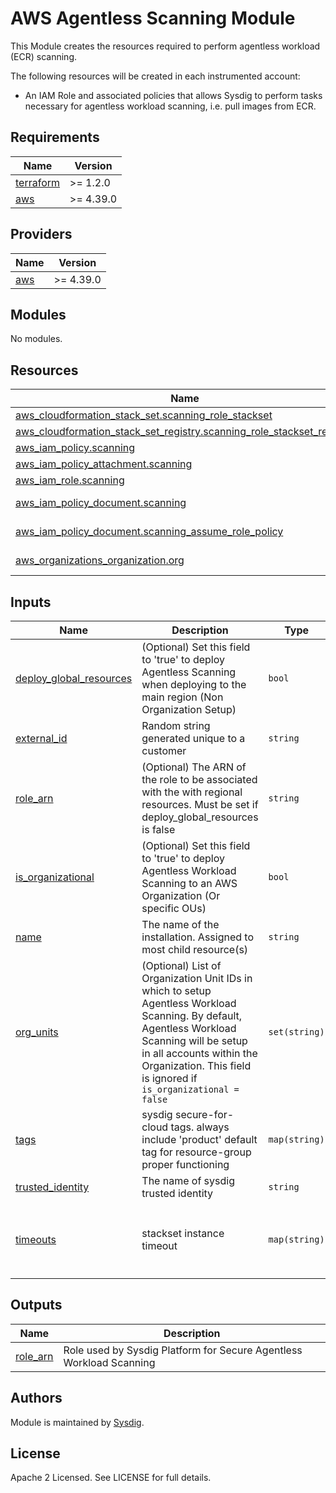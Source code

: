 # AWS Agentless Scanning Module

This Module creates the resources required to perform agentless workload (ECR) scanning.

The following resources will be created in each instrumented account:
- An IAM Role and associated policies that allows Sysdig to perform tasks necessary for agentless workload scanning, i.e.
pull images from ECR.

<!-- BEGINNING OF PRE-COMMIT-TERRAFORM DOCS HOOK -->
## Requirements

| Name | Version   |
|------|-----------|
| <a name="requirement_terraform"></a> [terraform](#requirement\_terraform) | >= 1.2.0  |
| <a name="requirement_aws"></a> [aws](#requirement\_aws) | >= 4.39.0 |

## Providers

| Name | Version |
|------|---------|
| <a name="provider_aws"></a> [aws](#provider\_aws) | >= 4.39.0 |

## Modules

No modules.

## Resources

| Name                                                                                                                                                                                   | Type |
|----------------------------------------------------------------------------------------------------------------------------------------------------------------------------------------|------|
| [aws_cloudformation_stack_set.scanning_role_stackset](https://registry.terraform.io/providers/hashicorp/aws/latest/docs/resources/cloudformation_stack_set)                            | resource |
| [aws_cloudformation_stack_set_registry.scanning_role_stackset_registry](https://registry.terraform.io/providers/hashicorp/aws/latest/docs/resources/cloudformation_stack_set_instance) | resource |
| [aws_iam_policy.scanning](https://registry.terraform.io/providers/hashicorp/aws/latest/docs/resources/iam_policy)                                                                      | resource |
| [aws_iam_policy_attachment.scanning](https://registry.terraform.io/providers/hashicorp/aws/latest/docs/resources/iam_policy_attachment)                                                | resource |
| [aws_iam_role.scanning](https://registry.terraform.io/providers/hashicorp/aws/latest/docs/resources/iam_role)                                                                          | resource |
| [aws_iam_policy_document.scanning](https://registry.terraform.io/providers/hashicorp/aws/latest/docs/data-sources/iam_policy_document)                                                 | data source |
| [aws_iam_policy_document.scanning_assume_role_policy](https://registry.terraform.io/providers/hashicorp/aws/latest/docs/data-sources/iam_policy_document)                              | data source |
| [aws_organizations_organization.org](https://registry.terraform.io/providers/hashicorp/aws/latest/docs/data-sources/organizations_organization)                                        | data source |

## Inputs

| Name | Description                                                                                                                                                                                                                                 | Type | Default                                                     | Required |
|------|---------------------------------------------------------------------------------------------------------------------------------------------------------------------------------------------------------------------------------------------|------|-------------------------------------------------------------|:--------:|
| <a name="input_deploy_global_resources"></a> [deploy\_global\_resources](#input\_deploy\_global\_resources) | (Optional) Set this field to 'true' to deploy Agentless Scanning when deploying to the main region (Non Organization Setup)                                                                                                                 | `bool` | `false`                                                     | no |
| <a name="input_external_id"></a> [external\_id](#input\_external\_id) | Random string generated unique to a customer                                                                                                                                                                                                | `string` | n/a                                                         | yes |
| <a name="input_role_arn"></a> [role\_arn](#input\_role\_arn) | (Optional) The ARN of the role to be associated with the with regional resources. Must be set if deploy_global_resources is false                                                                                                           | `string` | `""`                                                        | no |
| <a name="input_is_organizational"></a> [is\_organizational](#input\_is\_organizational) | (Optional) Set this field to 'true' to deploy Agentless Workload Scanning to an AWS Organization (Or specific OUs)                                                                                                                          | `bool` | `false`                                                     | no |
| <a name="input_name"></a> [name](#input\_name) | The name of the installation. Assigned to most child resource(s)                                                                                                                                                                            | `string` | `"sysdig-workload-scanning"`                                | no |
| <a name="input_org_units"></a> [org\_units](#input\_org\_units) | (Optional) List of Organization Unit IDs in which to setup Agentless Workload Scanning. By default, Agentless Workload Scanning will be setup in all accounts within the Organization. This field is ignored if `is_organizational = false` | `set(string)` | `[]`                                                        | no |
| <a name="input_tags"></a> [tags](#input\_tags) | sysdig secure-for-cloud tags. always include 'product' default tag for resource-group proper functioning                                                                                                                                    | `map(string)` | <pre>{<br>  "product": "sysdig-secure-for-cloud"<br>}</pre> | no |
| <a name="input_trusted_identity"></a> [trusted\_identity](#input\_trusted\_identity) | The name of sysdig trusted identity                                                                                                                                                                                                         | `string` | n/a                                                         | yes |
| <a name="input_timeouts"></a> [timeouts](#input\_timeouts) | stackset instance timeout | `map(string)` | <pre>{<br>"create"= "30m"<br>"update"= "30m"<br>"delete"= "30m"<br>}</pre> | no |

## Outputs

| Name | Description                                                         |
|------|---------------------------------------------------------------------|
| <a name="output_role_arn"></a> [role\_arn](#output\_role\_arn) | Role used by Sysdig Platform for Secure Agentless Workload Scanning |
<!-- END OF PRE-COMMIT-TERRAFORM DOCS HOOK -->

## Authors

Module is maintained by [Sysdig](https://sysdig.com).

## License

Apache 2 Licensed. See LICENSE for full details.
